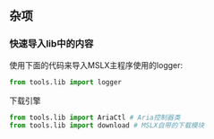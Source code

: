 ## 杂项

### 快速导入lib中的内容

使用下面的代码来导入MSLX主程序使用的logger:

```python
from tools.lib import logger
```

下载引擎

```python
from tools.lib import AriaCtl # Aria控制器类
from tools.lib import download # MSLX自带的下载模块
```